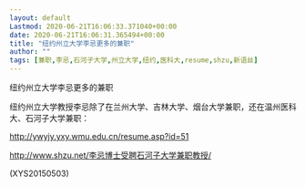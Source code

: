 ```yaml
---
layout: default
Lastmod: 2020-06-21T16:06:33.371040+00:00
date: 2020-06-21T16:06:31.365494+00:00
title: "纽约州立大学李忌更多的兼职"
author: ""
tags: [兼职,李忌,石河子大学,州立大学,纽约,医科大,resume,shzu,新语丝]
---
```


纽约州立大学李忌更多的兼职

纽约州立大学教授李忌除了在兰州大学、吉林大学、烟台大学兼职，还在温州医科大、石河子大学兼职：

http://ywyjy.yxy.wmu.edu.cn/resume.asp?id=51

http://www.shzu.net/李忌博士受聘石河子大学兼职教授/

(XYS20150503)

